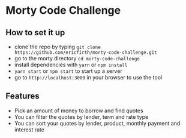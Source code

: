 # Morty Code Challenge

## How to set it up
- clone the repo by typing `git clone https://github.com/ericfirth/morty-code-challenge.git`
- go to the morty directory `cd morty-code-challenge`
- install dependencies with `yarn` or `npm install`
- `yarn start` or `npm start` to start up a server
- go to `http://localhost:3000` in your browser to use the tool

## Features
- Pick an amount of money to borrow and find quotes
- You can filter the quotes by lender, term and rate type
- You can sort your quotes by lender, product, monthly payment and interest rate
